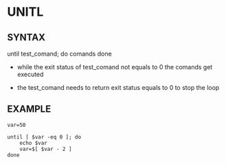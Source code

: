 # UNITL

## SYNTAX

until test_comand; do
    comands
done

- while the exit status of test_comand not equals to 0 the comands get executed

- the test_comand needs to return exit status equals to 0 to stop the loop

## EXAMPLE

```
var=50

until [ $var -eq 0 ]; do
    echo $var
    var=$[ $var - 2 ]
done
```